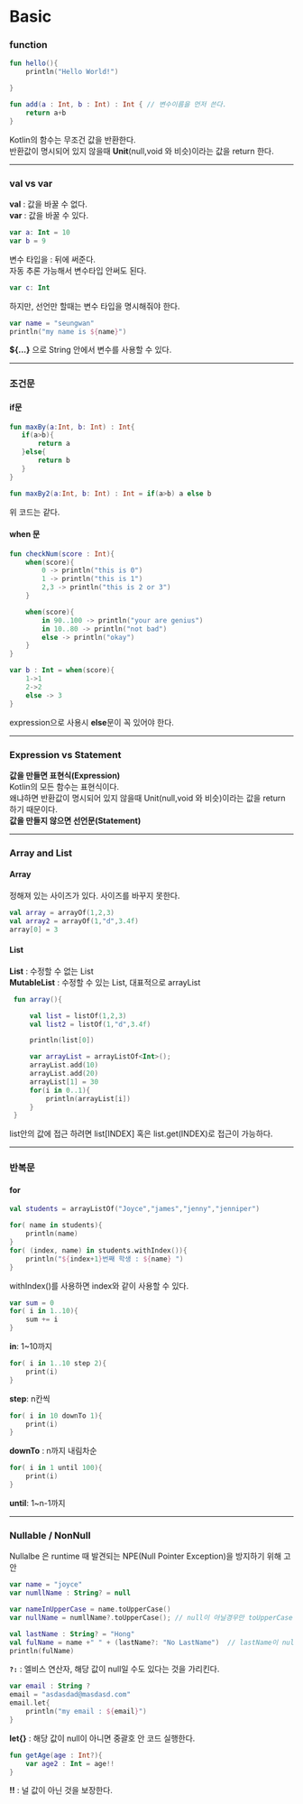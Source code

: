 # Basic


### function 

```kotlin
fun hello(){
    println("Hello World!")

}

fun add(a : Int, b : Int) : Int { // 변수이름을 먼저 쓴다.
    return a+b
}
```
Kotlin의 함수는 무조건 값을 반환한다.  
반환값이 명시되어 있지 않을때 **Unit**(null,void 와 비슷)이라는 값을 return 한다.       

<hr />


### val vs var

**val** : 값을 바꿀 수 없다.  
**var** : 값을 바꿀 수 있다.  

```kotlin
var a: Int = 10
var b = 9
```
변수 타입을 : 뒤에 써준다.   
자동 추론 가능해서 변수타입 안써도 된다.  


```kotlin
var c: Int 
```
하지만, 선언만 할때는 변수 타입을 명시해줘야 한다.  

```kotlin
var name = "seungwan"
println("my name is ${name}")
```
**${...}** 으로 String 안에서 변수를 사용할 수 있다.   
  
<hr />

### 조건문

#### if문
```kotlin
fun maxBy(a:Int, b: Int) : Int{
   if(a>b){
       return a
   }else{
       return b
   }
}
```
```kotlin
fun maxBy2(a:Int, b: Int) : Int = if(a>b) a else b
```
위 코드는 같다.   


#### when 문

```kotlin
fun checkNum(score : Int){
    when(score){
        0 -> println("this is 0")
        1 -> println("this is 1")
        2,3 -> println("this is 2 or 3")
    }

    when(score){
        in 90..100 -> println("your are genius")
        in 10..80 -> println("not bad")
        else -> println("okay")
    }
}
```

```kotlin
var b : Int = when(score){
	1->1
	2->2
	else -> 3
}
```
expression으로 사용시 **else**문이 꼭 있어야 한다.  

<hr />

### Expression vs Statement

**값을 만들면 표현식(Expression)**   
Kotlin의 모든 함수는 표현식이다.  
왜냐하면 반환값이 명시되어 있지 않을때 Unit(null,void 와 비슷)이라는 값을 return 하기 때문이다.   
**값을 만들지 않으면 선언문(Statement)**   

<hr />

### Array and List

#### Array
정해져 있는 사이즈가 있다. 사이즈를 바꾸지 못한다.   

```kotlin
val array = arrayOf(1,2,3)
val array2 = arrayOf(1,"d",3.4f)
array[0] = 3
```

#### List
**List** : 수정할 수 없는 List   
**MutableList** : 수정할 수 있는 List, 대표적으로 arrayList   
```kotlin
 fun array(){

     val list = listOf(1,2,3)
     val list2 = listOf(1,"d",3.4f)

     println(list[0]) 

     var arrayList = arrayListOf<Int>();
     arrayList.add(10)
     arrayList.add(20)
     arrayList[1] = 30
     for(i in 0..1){
         println(arrayList[i])
     }
 }
```
list안의 값에 접근 하려면 list[INDEX] 혹은 list.get(INDEX)로 접근이 가능하다.  

<hr />

### 반복문

#### for
```kotlin
val students = arrayListOf("Joyce","james","jenny","jenniper")

for( name in students){
	println(name)
}
for( (index, name) in students.withIndex()){
	println("${index+1}번째 학생 : ${name} ")
}
```
withIndex()를 사용하면 index와 같이 사용할 수 있다.  

```kotlin
var sum = 0
for( i in 1..10){
	sum += i
}
```
**in**: 1~10까지  

```kotlin
for( i in 1..10 step 2){ 
	print(i)
}
```
**step**: n칸씩   

```kotlin
for( i in 10 downTo 1){ 
	print(i)
}
```
**downTo** : n까지 내림차순  

```kotlin
for( i in 1 until 100){ 
	print(i)
}
```
**until**: 1~n-1까지      

<hr />

### Nullable / NonNull
Nullalbe 은 runtime 때 발견되는 NPE(Null Pointer Exception)을 방지하기 위해 고안

```kotlin
var name = "joyce"
var numllName : String? = null

var nameInUpperCase = name.toUpperCase()
var nullName = numllName?.toUpperCase(); // null이 아닐경우만 toUpperCase()
```

```kotlin
val lastName : String? = "Hong"
val fulName = name +" " + (lastName?: "No LastName")  // lastName이 null이면 해당 문자열 반환한다. 
println(fulName)
```
**`?:`** : 엘비스 연산자, 해당 값이 null일 수도 있다는 것을 가리킨다.   

```kotlin
var email : String ?
email = "asdasdad@masdasd.com"
email.let{
	println("my email : ${email}")
}
```
**let{}** : 해당 값이 null이 아니면 중괄호 안 코드 실행한다.    

```kotlin
fun getAge(age : Int?){
	var age2 : Int = age!!
}
```
**!!** : 널 값이 아닌 것을 보장한다.  

